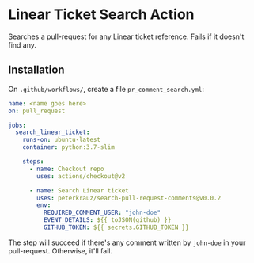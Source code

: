 # Linear Ticket Search Action

Searches a pull-request for any Linear ticket reference. Fails if it doesn't find any.

## Installation

On `.github/workflows/`, create a file `pr_comment_search.yml`:

```yml
name: <name goes here>
on: pull_request

jobs:
  search_linear_ticket:
    runs-on: ubuntu-latest
    container: python:3.7-slim

    steps:
      - name: Checkout repo
        uses: actions/checkout@v2

      - name: Search Linear ticket
        uses: peterkrauz/search-pull-request-comments@v0.0.2
        env:
          REQUIRED_COMMENT_USER: "john-doe"
          EVENT_DETAILS: ${{ toJSON(github) }}
          GITHUB_TOKEN: ${{ secrets.GITHUB_TOKEN }}
```

The step will succeed if there's any comment written by `john-doe` in your pull-request.
Otherwise, it'll fail.